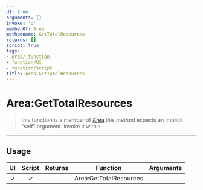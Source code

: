 ```yaml
---
UI: true
arguments: []
invoke: ':'
memberOf: Area
methodname: GetTotalResources
returns: []
script: true
tags:
- Area/_function
- function/UI
- function/script
title: Area.GetTotalResources
---
```

# Area:GetTotalResources
> this function is a member of [Area](civ-6/lua/Area.md)
> this method expects an implicit "self" argument. invoke it with `:`
-----
## Usage
|  UI | Script | Returns | Function | Arguments |
|:---:|:------:|-------:|:--------:|:---------|
|✓|✓||Area:GetTotalResources||
